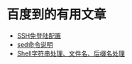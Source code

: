 # 百度到的有用文章
* [SSH免登陆配置](http://blog.csdn.net/baight123/article/details/51023556)
* [sed命令说明](sed命令说明.md)
* [Shell字符串处理、文件名、后缀名处理](http://blog.csdn.net/guojin08/article/details/38704823)